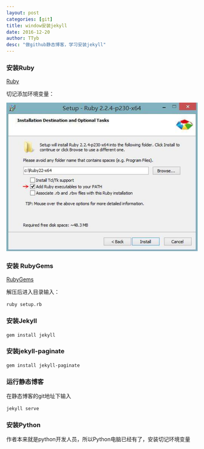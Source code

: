 ```yaml
---
layout: post
categories: [git]
title: window安装jekyll
date: 2016-12-20
author: TTyb
desc: "做github静态博客，学习安装jekyll"
---
```


### 安装Ruby

[Ruby](http://rubyinstaller.org/downloads/)

切记添加环境变量：

<p style="text-align:center"><img src="/static/postimage/git/jekyll/20170708101048.jpg"/></p>

### 安装 RubyGems

[RubyGems](https://rubygems.org/pages/download)

解压后进入目录输入：

`ruby setup.rb`

### 安装Jekyll

`gem install jekyll`

### 安装jekyll-paginate

`gem install jekyll-paginate`

### 运行静态博客

在静态博客的git地址下输入

`jekyll serve`

### 安装Python

作者本来就是python开发人员，所以Python电脑已经有了，安装切记环境变量

